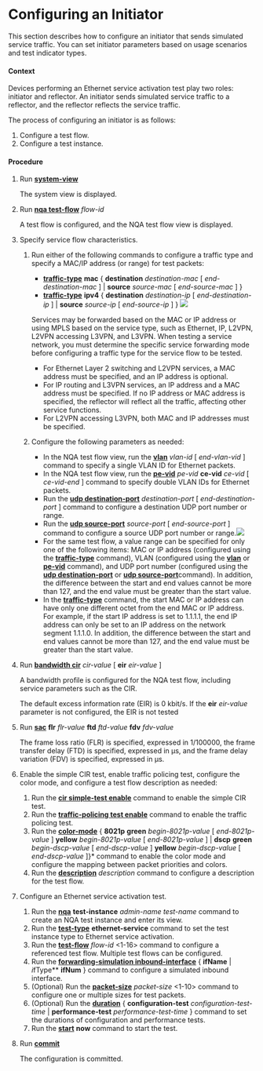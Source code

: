 Configuring an Initiator
========================

This section describes how to configure an initiator that sends simulated service traffic. You can set initiator parameters based on usage scenarios and test indicator types.

#### Context

Devices performing an Ethernet service activation test play two roles: initiator and reflector. An initiator sends simulated service traffic to a reflector, and the reflector reflects the service traffic.

The process of configuring an initiator is as follows:

1. Configure a test flow.
2. Configure a test instance.

#### Procedure

1. Run [**system-view**](cmdqueryname=system-view)
   
   
   
   The system view is displayed.
2. Run [**nqa test-flow**](cmdqueryname=nqa+test-flow) *flow-id*
   
   
   
   A test flow is configured, and the NQA test flow view is displayed.
3. Specify service flow characteristics.
   
   
   1. Run either of the following commands to configure a traffic type and specify a MAC/IP address (or range) for test packets:
      * [**traffic-type**](cmdqueryname=traffic-type) **mac** { **destination** *destination-mac* [ *end-destination-mac* ] | **source** *source-mac* [ *end-source-mac* ] }
      * [**traffic-type**](cmdqueryname=traffic-type) **ipv4** { **destination** *destination-ip* [ *end-destination-ip* ] | **source** *source-ip* [ *end-source-ip* ] }
      ![](../../../../public_sys-resources/note_3.0-en-us.png) 
      
      Services may be forwarded based on the MAC or IP address or using MPLS based on the service type, such as Ethernet, IP, L2VPN, L2VPN accessing L3VPN, and L3VPN. When testing a service network, you must determine the specific service forwarding mode before configuring a traffic type for the service flow to be tested.
      
      * For Ethernet Layer 2 switching and L2VPN services, a MAC address must be specified, and an IP address is optional.
      * For IP routing and L3VPN services, an IP address and a MAC address must be specified. If no IP address or MAC address is specified, the reflector will reflect all the traffic, affecting other service functions.
      * For L2VPN accessing L3VPN, both MAC and IP addresses must be specified.
   2. Configure the following parameters as needed:
      * In the NQA test flow view, run the [**vlan**](cmdqueryname=vlan) *vlan-id* [ *end-vlan-vid* ] command to specify a single VLAN ID for Ethernet packets.
      * In the NQA test flow view, run the [**pe-vid**](cmdqueryname=pe-vid) *pe-vid* **ce-vid** *ce-vid* [ *ce-vid-end* ] command to specify double VLAN IDs for Ethernet packets.
      * Run the [**udp destination-port**](cmdqueryname=udp+destination-port) *destination-port* [ *end-destination-port* ] command to configure a destination UDP port number or range.
      * Run the [**udp source-port**](cmdqueryname=udp+source-port) *source-port* [ *end-source-port* ] command to configure a source UDP port number or range.![](../../../../public_sys-resources/note_3.0-en-us.png) 
      * For the same test flow, a value range can be specified for only one of the following items: MAC or IP address (configured using the [**traffic-type**](cmdqueryname=traffic-type) command), VLAN (configured using the [**vlan**](cmdqueryname=vlan) or [**pe-vid**](cmdqueryname=pe-vid) command), and UDP port number (configured using the [**udp destination-port**](cmdqueryname=udp+destination-port) or [**udp source-port**](cmdqueryname=udp+source-port)command). In addition, the difference between the start and end values cannot be more than 127, and the end value must be greater than the start value.
      * In the [**traffic-type**](cmdqueryname=traffic-type) command, the start MAC or IP address can have only one different octet from the end MAC or IP address. For example, if the start IP address is set to 1.1.1.1, the end IP address can only be set to an IP address on the network segment 1.1.1.0. In addition, the difference between the start and end values cannot be more than 127, and the end value must be greater than the start value.
4. Run [**bandwidth cir**](cmdqueryname=bandwidth+cir) *cir-value* [ **eir** *eir-value* ]
   
   
   
   A bandwidth profile is configured for the NQA test flow, including service parameters such as the CIR.
   
   
   
   The default excess information rate (EIR) is 0 kbit/s. If the **eir** *eir-value* parameter is not configured, the EIR is not tested
5. Run [**sac**](cmdqueryname=sac) **flr** *flr-value* **ftd** *ftd-value* **fdv** *fdv-value*
   
   
   
   The frame loss ratio (FLR) is specified, expressed in 1/100000, the frame transfer delay (FTD) is specified, expressed in µs, and the frame delay variation (FDV) is specified, expressed in µs.
6. Enable the simple CIR test, enable traffic policing test, configure the color mode, and configure a test flow description as needed:
   
   
   1. Run the [**cir simple-test enable**](cmdqueryname=cir+simple-test+enable) command to enable the simple CIR test.
   2. Run the [**traffic-policing test enable**](cmdqueryname=traffic-policing+test+enable) command to enable the traffic policing test.
   3. Run the [**color-mode**](cmdqueryname=color-mode) { **8021p** **green** *begin-8021p-value* [ *end-8021p-value* ] **yellow** *begin-8021p-value* [ *end-8021p-value* ] | **dscp** **green** *begin-dscp-value* [ *end-dscp-value* ] **yellow** *begin-dscp-value* [ *end-dscp-value* ]}\* command to enable the color mode and configure the mapping between packet priorities and colors.
   4. Run the [**description**](cmdqueryname=description) *description* command to configure a description for the test flow.
7. Configure an Ethernet service activation test.
   1. Run the [**nqa**](cmdqueryname=nqa) **test-instance** *admin-name test-name* command to create an NQA test instance and enter its view.
   2. Run the [**test-type**](cmdqueryname=test-type) **ethernet-service** command to set the test instance type to Ethernet service activation.
   3. Run the [**test-flow**](cmdqueryname=test-flow) *flow-id* <1-16> command to configure a referenced test flow. Multiple test flows can be configured.
   4. Run the [**forwarding-simulation inbound-interface**](cmdqueryname=forwarding-simulation+inbound-interface) { **ifName** | *i*fType** **ifNum** } command to configure a simulated inbound interface.
   5. (Optional) Run the [**packet-size**](cmdqueryname=packet-size) *packet-size* <1-10> command to configure one or multiple sizes for test packets.
   6. (Optional) Run the [**duration**](cmdqueryname=duration) { **configuration-test** *configuration-test-time* | **performance-test** *performance-test-time* } command to set the durations of configuration and performance tests.
   7. Run the [**start**](cmdqueryname=start) **now** command to start the test.
8. Run [**commit**](cmdqueryname=commit)
   
   
   
   The configuration is committed.